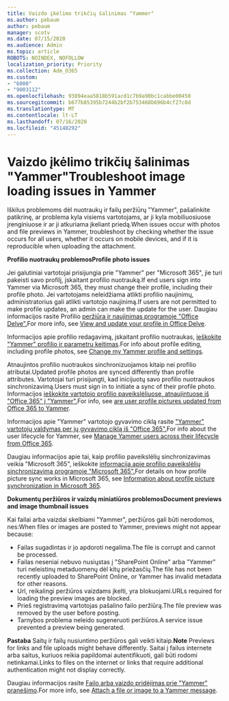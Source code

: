 ```yaml
---
title: Vaizdo įkėlimo trikčių šalinimas "Yammer"
ms.author: pebaum
author: pebaum
manager: scotv
ms.date: 07/15/2020
ms.audience: Admin
ms.topic: article
ROBOTS: NOINDEX, NOFOLLOW
localization_priority: Priority
ms.collection: Adm_O365
ms.custom:
- "6000"
- "9003112"
ms.openlocfilehash: 93894eaa5818b591acd1c7b9a90bc1cabbe00450
ms.sourcegitcommit: b677b85395b7244b2bf2b753468b696b4cf27c8d
ms.translationtype: MT
ms.contentlocale: lt-LT
ms.lasthandoff: 07/16/2020
ms.locfileid: "45148292"
---
```

# <a name="troubleshoot-image-loading-issues-in-yammer"></a><span data-ttu-id="45832-102">Vaizdo įkėlimo trikčių šalinimas "Yammer"</span><span class="sxs-lookup"><span data-stu-id="45832-102">Troubleshoot image loading issues in Yammer</span></span>

<span data-ttu-id="45832-103">Iškilus problemoms dėl nuotraukų ir failų peržiūrų "Yammer", pašalinkite patikrinę, ar problema kyla visiems vartotojams, ar ji kyla mobiliuosiuose įrenginiuose ir ar ji atkuriama įkeliant priedą.</span><span class="sxs-lookup"><span data-stu-id="45832-103">When issues occur with photos and file previews in Yammer, troubleshoot by checking whether the issue occurs for all users, whether it occurs on mobile devices, and if it is reproducible when uploading the attachment.</span></span>  

<span data-ttu-id="45832-104">**Profilio nuotraukų problemos**</span><span class="sxs-lookup"><span data-stu-id="45832-104">**Profile photo issues**</span></span>  

<span data-ttu-id="45832-105">Jei galutiniai vartotojai prisijungia prie "Yammer" per "Microsoft 365", jie turi pakeisti savo profilį, įskaitant profilio nuotrauką.</span><span class="sxs-lookup"><span data-stu-id="45832-105">If end users sign into Yammer via Microsoft 365, they must change their profile, including their profile photo.</span></span> <span data-ttu-id="45832-106">Jei vartotojams neleidžiama atlikti profilio naujinimų, administratorius gali atlikti vartotojo naujinimą.</span><span class="sxs-lookup"><span data-stu-id="45832-106">If users are not permitted to make profile updates, an admin can make the update for the user.</span></span> <span data-ttu-id="45832-107">Daugiau informacijos rasite Profilio [peržiūra ir naujinimas programoje "Office Delve".](https://support.microsoft.com/office/view-and-update-your-profile-in-office-delve-4e84343b-eedf-45a1-aeb9-8627ccca14ba)</span><span class="sxs-lookup"><span data-stu-id="45832-107">For more info, see [View and update your profile in Office Delve](https://support.microsoft.com/office/view-and-update-your-profile-in-office-delve-4e84343b-eedf-45a1-aeb9-8627ccca14ba).</span></span>

<span data-ttu-id="45832-108">Informacijos apie profilio redagavimą, įskaitant profilio nuotraukas, [ieškokite "Yammer" profilio ir parametrų keitimas](https://support.microsoft.com/office/classic-yammer-change-my-yammer-profile-and-settings-a3aeca0e-de34-4897-9b59-de6516542851).</span><span class="sxs-lookup"><span data-stu-id="45832-108">For info about profile editing, including profile photos, see [Change my Yammer profile and settings](https://support.microsoft.com/office/classic-yammer-change-my-yammer-profile-and-settings-a3aeca0e-de34-4897-9b59-de6516542851).</span></span> 

<span data-ttu-id="45832-109">Atnaujintos profilio nuotraukos sinchronizuojamos kitaip nei profilio atributai.</span><span class="sxs-lookup"><span data-stu-id="45832-109">Updated profile photos are synced differently than profile attributes.</span></span> <span data-ttu-id="45832-110">Vartotojai turi prisijungti, kad inicijuotų savo profilio nuotraukos sinchronizavimą.</span><span class="sxs-lookup"><span data-stu-id="45832-110">Users must sign in to initiate a sync of their profile photo.</span></span> <span data-ttu-id="45832-111">Informacijos [ieškokite vartotojo profilio paveikslėliuose, atnaujintuose iš "Office 365" į "Yammer".](https://docs.microsoft.com/yammer/manage-yammer-users/manage-users-across-their-lifecycle#q-are-user-profile-pictures-updated-from-office-365-to-yammer)</span><span class="sxs-lookup"><span data-stu-id="45832-111">For info, see [are user profile pictures updated from Office 365 to Yammer](https://docs.microsoft.com/yammer/manage-yammer-users/manage-users-across-their-lifecycle#q-are-user-profile-pictures-updated-from-office-365-to-yammer).</span></span>

<span data-ttu-id="45832-112">Informacijos apie "Yammer" vartotojo gyvavimo ciklą rasite ["Yammer" vartotojų valdymas per jų gyvavimo ciklą iš "Office 365".](https://docs.microsoft.com/yammer/manage-yammer-users/manage-users-across-their-lifecycle)</span><span class="sxs-lookup"><span data-stu-id="45832-112">For info about the user lifecycle for Yammer, see [Manage Yammer users across their lifecycle from Office 365](https://docs.microsoft.com/yammer/manage-yammer-users/manage-users-across-their-lifecycle).</span></span>  

<span data-ttu-id="45832-113">Daugiau informacijos apie tai, kaip profilio paveikslėlių sinchronizavimas veikia "Microsoft 365", ieškokite [informacija apie profilio paveikslėlių sinchronizavimą programoje "Microsoft 365".](https://support.microsoft.com/office/information-about-profile-picture-synchronization-in-microsoft-365-20594d76-d054-4af4-a660-401133e3d48a)</span><span class="sxs-lookup"><span data-stu-id="45832-113">For details on how profile picture sync works in Microsoft 365, see [Information about profile picture synchronization in Microsoft 365](https://support.microsoft.com/office/information-about-profile-picture-synchronization-in-microsoft-365-20594d76-d054-4af4-a660-401133e3d48a).</span></span>  

<span data-ttu-id="45832-114">**Dokumentų peržiūros ir vaizdų miniatiūros problemos**</span><span class="sxs-lookup"><span data-stu-id="45832-114">**Document previews and image thumbnail issues**</span></span>  

<span data-ttu-id="45832-115">Kai failai arba vaizdai skelbiami "Yammer", peržiūros gali būti nerodomos, nes:</span><span class="sxs-lookup"><span data-stu-id="45832-115">When files or images are posted to Yammer, previews might not appear because:</span></span> 

- <span data-ttu-id="45832-116">Failas sugadintas ir jo apdoroti negalima.</span><span class="sxs-lookup"><span data-stu-id="45832-116">The file is corrupt and cannot be processed.</span></span>
- <span data-ttu-id="45832-117">Failas neseniai nebuvo nusiųstas į "SharePoint Online" arba "Yammer" turi neleistinų metaduomenų dėl kitų priežasčių.</span><span class="sxs-lookup"><span data-stu-id="45832-117">The file has not been recently uploaded to SharePoint Online, or Yammer has invalid metadata for other reasons.</span></span>
- <span data-ttu-id="45832-118">Url, reikalingi peržiūros vaizdams įkelti, yra blokuojami.</span><span class="sxs-lookup"><span data-stu-id="45832-118">URLs required for loading the preview images are blocked.</span></span>
- <span data-ttu-id="45832-119">Prieš registravimą vartotojas pašalino failo peržiūrą.</span><span class="sxs-lookup"><span data-stu-id="45832-119">The file preview was removed by the user before posting.</span></span>
- <span data-ttu-id="45832-120">Tarnybos problema neleido sugeneruoti peržiūros.</span><span class="sxs-lookup"><span data-stu-id="45832-120">A service issue prevented a preview being generated.</span></span>

<span data-ttu-id="45832-121">**Pastaba** Saitų ir failų nusiuntimo peržiūros gali veikti kitaip.</span><span class="sxs-lookup"><span data-stu-id="45832-121">**Note** Previews for links and file uploads might behave differently.</span></span> <span data-ttu-id="45832-122">Saitai į failus internete arba saitus, kuriuos reikia papildomai autentifikuoti, gali būti rodomi netinkamai.</span><span class="sxs-lookup"><span data-stu-id="45832-122">Links to files on the internet or links that require additional authentication might not display correctly.</span></span>

<span data-ttu-id="45832-123">Daugiau informacijos rasite [Failo arba vaizdo pridėjimas prie "Yammer" pranešimo](https://support.microsoft.com/office/attach-a-file-or-image-to-a-yammer-message-f576d4d1-ad66-4ce4-9c43-46cf75978dbf).</span><span class="sxs-lookup"><span data-stu-id="45832-123">For more info, see [Attach a file or image to a Yammer message](https://support.microsoft.com/office/attach-a-file-or-image-to-a-yammer-message-f576d4d1-ad66-4ce4-9c43-46cf75978dbf).</span></span> 